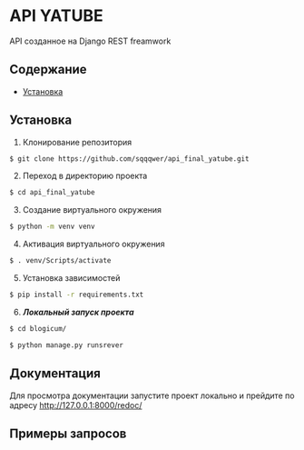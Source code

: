 # API YATUBE
API созданное на Django REST freamwork

## Содержание
- [Установка](Установка)

## Установка
1. Клонирование репозитория
   
```bash
$ git clone https://github.com/sqqqwer/api_final_yatube.git
```

2. Переход в директорию проекта

```bash
$ cd api_final_yatube
```

3. Создание виртуального окружения

```bash
$ python -m venv venv
```

4. Активация виртуального окружения

```bash
$ . venv/Scripts/activate
```

5. Установка зависимостей

```bash
$ pip install -r requirements.txt
```

6. **_Локальный запуск проекта_**

```bash
$ cd blogicum/
```

```bash
$ python manage.py runsrever
```

## Документация
Для просмотра документации запустите проект локально и прейдите по адресу http://127.0.0.1:8000/redoc/

## Примеры запросов
